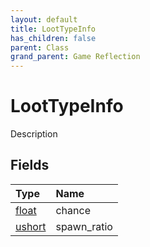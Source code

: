 ```yaml
---
layout: default
title: LootTypeInfo
has_children: false
parent: Class
grand_parent: Game Reflection
---
```

# LootTypeInfo
Description 

## Fields

| Type | Name |
|:-------------|:--------------|
| [float](/docs/game-reflection/components/float) | chance |
| [ushort](/docs/game-reflection/enums/ushort) | spawn_ratio |

